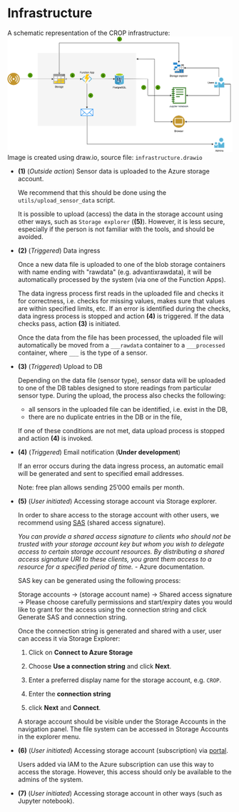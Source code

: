 # Infrastructure

A schematic representation of the CROP infrastructure:
![](infrastructure.png)
Image is created using draw.io, source file: `infrastructure.drawio`

- **(1)** (*Outside action*) Sensor data is uploaded to the Azure storage account.

  We recommend that this should be done using the `utils/upload_sensor_data` script.

  It is possible to upload (access) the data in the storage account using other ways, such as `Storage explorer` (**(5)**). However, it is less secure, especially if the person is not familiar with the tools, and should be avoided.

- **(2)** (*Triggered*) Data ingress

  Once a new data file is uploaded to one of the blob storage containers with name ending with "rawdata" (e.g. advantixrawdata), it will be automatically processed by the system (via one of the Function Apps).

  The data ingress process first reads in the uploaded file and checks it for correctness, i.e. checks for missing values, makes sure that values are within specified limits, etc. If an error is identified during the checks, data ingress process is stopped and action **(4)** is triggered. If the data checks pass, action **(3)** is initiated.

  Once the data from the file has been processed, the uploaded file will automatically be moved from a `___rawdata` container to a `___processed` container, where `___` is the type of a sensor.

- **(3)** (*Triggered*) Upload to DB

  Depending on the data file (sensor type), sensor data will be uploaded to one of the DB tables designed to store readings from particular sensor type. During the upload, the process also checks the following:
  - all sensors in the uploaded file can be identified, i.e. exist in the DB,
  - there are no duplicate entries in the DB or in the file,

  If one of these conditions are not met, data upload process is stopped and action **(4)** is invoked.

- **(4)** (*Triggered*) Email notification (**Under development**)

  If an error occurs during the data ingress process, an automatic email will be generated and sent to specified email addresses.

  Note: free plan allows sending 25’000 emails per month.

- **(5)** (*User initiated*) Accessing storage account via Storage explorer.

  In order to share access to the storage account with other users, we recommend using [SAS](https://docs.microsoft.com/en-us/azure/storage/common/storage-sas-overview) (shared access signature).

  *You can provide a shared access signature to clients who should not be trusted with your storage account key but whom you wish to delegate access to certain storage account resources. By distributing a shared access signature URI to these clients, you grant them access to a resource for a specified period of time.* - Azure documentation.

  SAS key can be generated using the following process:

  Storage accounts -> (storage account name) -> Shared access signature -> Please choose carefully permissions and start/expiry dates you would like to grant for the access using the connection string and click Generate SAS and connection string.

  Once the connection string is generated and shared with a user, user can access it via Storage Explorer:

  1. Click on __Connect to Azure Storage__

  2. Choose __Use a connection string__ and click __Next__.

  3. Enter a preferred display name for the storage account, e.g. `CROP`.

  4. Enter the __connection string__ 

  5. click __Next__ and __Connect__.

  A storage account should be visible under the Storage Accounts in the navigation panel. The file system can be accessed in Storage Accounts in the explorer menu.

- **(6)** (*User initiated*) Accessing storage account (subscription) via [portal](portal.azure.com).

  Users added via IAM to the Azure subscription can use this way to access the storage. However, this access should only be available to the admins of the system.

- **(7)** (*User initiated*) Accessing storage account in other ways (such as Jupyter notebook).
